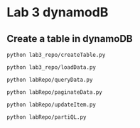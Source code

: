 # Lab 3 dynamodB

## Create a table in dynamoDB

`python lab3_repo/createTable.py`

`python lab3_repo/loadData.py`

`python labRepo/queryData.py`

`python labRepo/paginateData.py`

`python labRepo/updateItem.py`

`python labRepo/partiQL.py`